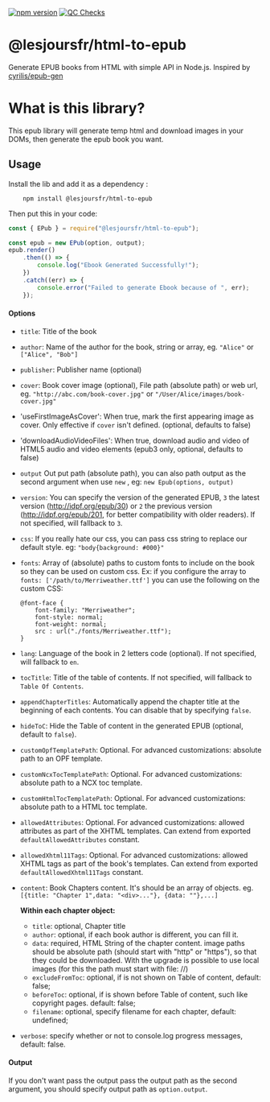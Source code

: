 [![npm version](https://badge.fury.io/js/@lesjoursfr%2Fhtml-to-epub.svg)](https://badge.fury.io/js/@lesjoursfr%2Fhtml-to-epub)
[![QC Checks](https://github.com/lesjoursfr/html-to-epub/actions/workflows/quality-control.yml/badge.svg)](https://github.com/lesjoursfr/html-to-epub/actions/workflows/quality-control.yml)

# @lesjoursfr/html-to-epub

Generate EPUB books from HTML with simple API in Node.js.
Inspired by [cyrilis/epub-gen](https://github.com/cyrilis/epub-gen/)

# What is this library?

This epub library will generate temp html and download images in your DOMs, then generate the epub book you want.

## Usage

Install the lib and add it as a dependency :

```
    npm install @lesjoursfr/html-to-epub
```

Then put this in your code:

```javascript
const { EPub } = require("@lesjoursfr/html-to-epub");

const epub = new EPub(option, output);
epub.render()
	.then(() => {
		console.log("Ebook Generated Successfully!");
	})
	.catch((err) => {
		console.error("Failed to generate Ebook because of ", err);
	});
```

#### Options

- `title`:
  Title of the book
- `author`:
  Name of the author for the book, string or array, eg. `"Alice"` or `["Alice", "Bob"]`
- `publisher`:
  Publisher name (optional)
- `cover`:
  Book cover image (optional), File path (absolute path) or web url, eg. `"http://abc.com/book-cover.jpg"` or `"/User/Alice/images/book-cover.jpg"`
- 'useFirstImageAsCover':
  When true, mark the first appearing image as cover. Only effective if `cover` isn't defined. (optional, defaults to false)
- 'downloadAudioVideoFiles':
  When true, download audio and video of HTML5 audio and video elements (epub3 only, optional, defaults to false)
- `output`
  Out put path (absolute path), you can also path output as the second argument when use `new` , eg: `new Epub(options, output)`
- `version`:
  You can specify the version of the generated EPUB, `3` the latest version (http://idpf.org/epub/30) or `2` the previous version (http://idpf.org/epub/201, for better compatibility with older readers). If not specified, will fallback to `3`.
- `css`:
  If you really hate our css, you can pass css string to replace our default style. eg: `"body{background: #000}"`
- `fonts`:
  Array of (absolute) paths to custom fonts to include on the book so they can be used on custom css. Ex: if you configure the array to `fonts: ['/path/to/Merriweather.ttf']` you can use the following on the custom CSS:

    ```
    @font-face {
        font-family: "Merriweather";
        font-style: normal;
        font-weight: normal;
        src : url("./fonts/Merriweather.ttf");
    }
    ```

- `lang`:
  Language of the book in 2 letters code (optional). If not specified, will fallback to `en`.
- `tocTitle`:
  Title of the table of contents. If not specified, will fallback to `Table Of Contents`.
- `appendChapterTitles`:
  Automatically append the chapter title at the beginning of each contents. You can disable that by specifying `false`.
- `hideToC`:
  Hide the Table of content in the generated EPUB (optional, default to `false`).
- `customOpfTemplatePath`:
  Optional. For advanced customizations: absolute path to an OPF template.
- `customNcxTocTemplatePath`:
  Optional. For advanced customizations: absolute path to a NCX toc template.
- `customHtmlTocTemplatePath`:
  Optional. For advanced customizations: absolute path to a HTML toc template.
- `allowedAttributes`:
  Optional. For advanced customizations: allowed attributes as part of the XHTML templates. Can extend from exported `defaultAllowedAttributes` constant.
- `allowedXhtml11Tags`:
  Optional. For advanced customizations: allowed XHTML tags as part of the book's templates. Can extend from exported `defaultAllowedXhtml11Tags` constant.
- `content`:
  Book Chapters content. It's should be an array of objects. eg. `[{title: "Chapter 1",data: "<div>..."}, {data: ""},...]`

    **Within each chapter object:**

    - `title`:
      optional, Chapter title
    - `author`:
      optional, if each book author is different, you can fill it.
    - `data`:
      required, HTML String of the chapter content. image paths should be absolute path (should start with "http" or "https"), so that they could be downloaded. With the upgrade is possible to use local images (for this the path must start with file: //)
    - `excludeFromToc`:
      optional, if is not shown on Table of content, default: false;
    - `beforeToc`:
      optional, if is shown before Table of content, such like copyright pages. default: false;
    - `filename`:
      optional, specify filename for each chapter, default: undefined;

- `verbose`:
  specify whether or not to console.log progress messages, default: false.

#### Output

If you don't want pass the output pass the output path as the second argument, you should specify output path as `option.output`.
